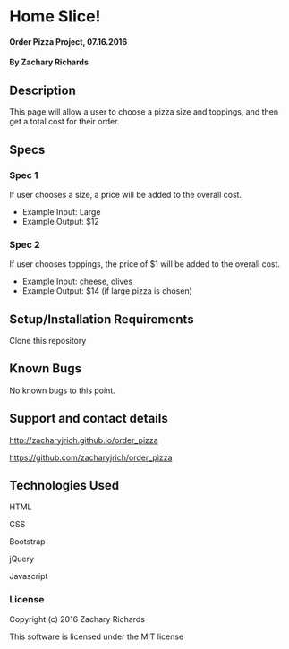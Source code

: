 # Home Slice!

#### Order Pizza Project, 07.16.2016

#### By Zachary Richards

## Description

This page will allow a user to choose a pizza size and toppings, and then get a total cost for their order.

## Specs

### Spec 1
If user chooses a size, a price will be added to the overall cost.
* Example Input: Large
* Example Output: $12

### Spec 2
If user chooses toppings, the price of $1 will be added to the overall cost.
* Example Input: cheese, olives
* Example Output: $14 (if large pizza is chosen)

## Setup/Installation Requirements

Clone this repository

## Known Bugs

No known bugs to this point.

## Support and contact details

http://zacharyjrich.github.io/order_pizza

https://github.com/zacharyjrich/order_pizza

## Technologies Used

HTML

CSS

Bootstrap

jQuery

Javascript

### License

Copyright (c) 2016 Zachary Richards

This software is licensed under the MIT license

